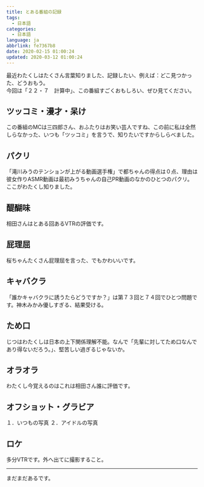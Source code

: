 ```yaml
---
title: とある番組の記録
tags:
  - 日本語
categories:
  - 日本語
language: ja
abbrlink: fe7367b8
date: 2020-02-15 01:00:24
updated: 2020-03-12 01:00:24
---
```

最近わたくしはたくさん言葉知りました、記録したい、例えば：どこ見つかった、どうおもう。  
今回は「２２・７　計算中」、この番組すごくおもしろい、ぜひ見てください。

## ツッコミ・漫才・呆け

この番組のMCは三四郎さん、おふたりはお笑い芸人ですね、この前に私は全然しらなかった、いつも「ツッコミ」を言うで、知りたいですからしらべました。

## パクリ

「滝川みうのテンションが上がる動画選手権」で都ちゃんの得点は０点、理由は彼女作りASMR動画は最初みうちゃんの自己PR動画のなかのひとつのパクリ。ここがわたくし知りました。

## 醍醐味

相田さんはとある回あるVTRの評価です。

## 屁理屈

桜ちゃんたくさん屁理屈を言った、でもかわいいです。

## キャバクラ

「誰かキャバクラに誘うたらどうですか？」は第７３回と７４回でひとつ問題です。神木みかみ優しすぎる、結果受ける。

## ため口

じつはわたくしは日本の上下関係理解不能。なんで「先輩に対してため口なんであり得ないだろう。」、堅苦しい過ぎるじゃないか。

## オラオラ

わたくし今覚えるのはこれは相田さん誰に評価です。

## オフショット・グラビア

１．いつもの写真
２．アイドルの写真

## ロケ

多分VTRです。外へ出てに撮影すること。

***

まだまだあるです。
